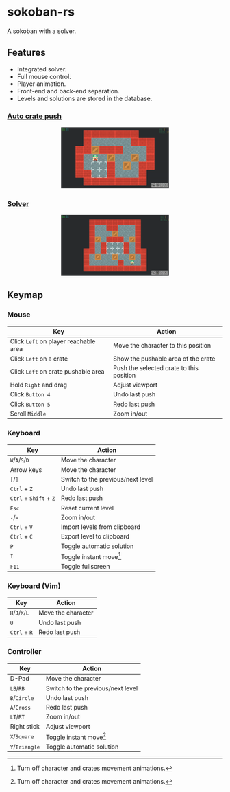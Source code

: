 # sokoban-rs

A sokoban with a solver.

## Features

- Integrated solver.
- Full mouse control.
- Player animation.
- Front-end and back-end separation.
- Levels and solutions are stored in the database.

### [Auto crate push](docs/auto_crate_push.md)

<p align="center"><img src="./docs/auto_crate_push.gif" width=50%></p>

### [Solver](docs/solver.md)

<p align="center"><img src="./docs/auto_solve.gif" width=50%></p>

## Keymap

### Mouse

| Key                                   | Action                                   |
|---------------------------------------|------------------------------------------|
| Click `Left` on player reachable area | Move the character to this position      |
| Click `Left` on a crate               | Show the pushable area of the crate      |
| Click `Left` on crate pushable area   | Push the selected crate to this position |
| Hold `Right` and drag                 | Adjust viewport                          |
| Click `Button 4`                      | Undo last push                           |
| Click `Button 5`                      | Redo last push                           |
| Scroll `Middle`                       | Zoom in/out                              |

### Keyboard

| Key                    | Action                            |
| ---------------------- | --------------------------------- |
| `W`/`A`/`S`/`D`        | Move the character                |
| Arrow keys             | Move the character                |
| `[`/`]`                | Switch to the previous/next level |
| `Ctrl` + `Z`           | Undo last push                    |
| `Ctrl` + `Shift` + `Z` | Redo last push                    |
| `Esc`                  | Reset current level               |
| `-`/`=`                | Zoom in/out                       |
| `Ctrl` + `V`           | Import levels from clipboard      |
| `Ctrl` + `C`           | Export level to clipboard         |
| `P`                    | Toggle automatic solution         |
| `I`                    | Toggle instant move[^1]           |
| `F11`                  | Toggle fullscreen                 |

### Keyboard (Vim)

| Key             | Action                            |
|-----------------|-----------------------------------|
| `H`/`J`/`K`/`L` | Move the character                |
| `U`             | Undo last push                    |
| `Ctrl` + `R`    | Redo last push                    |

### Controller

| Key            | Action                            |
| -------------- | --------------------------------- |
| D-Pad          | Move the character                |
| `LB`/`RB`      | Switch to the previous/next level |
| `B`/`Circle`   | Undo last push                    |
| `A`/`Cross`    | Redo last push                    |
| `LT`/`RT`      | Zoom in/out                       |
| Right stick    | Adjust viewport                   |
| `X`/`Square`   | Toggle instant move[^1]           |
| `Y`/`Triangle` | Toggle automatic solution         |

[^1]: Turn off character and crates movement animations.
